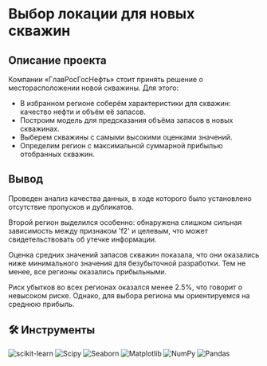 # Выбор локации для новых скважин

## Описание проекта
Компании «ГлавРосГосНефть» стоит принять решение о месторасположении новой скважины. Для этого:

- В избранном регионе соберём характеристики для скважин: качество нефти и объём её запасов.
- Построим модель для предсказания объёма запасов в новых скважинах.
- Выберем скважины с самыми высокими оценками значений.
- Определим регион с максимальной суммарной прибылью отобранных скважин.

## Вывод

Проведен анализ качества данных, в ходе которого было установлено отсутствие пропусков и дубликатов.

Второй регион выделился особенно: обнаружена слишком сильная зависимость между признаком 'f2' и целевым, что может свидетельствовать об утечке информации.

Оценка средних значений запасов скважин показала, что они оказались ниже минимального значения для безубыточной разработки. Тем не менее, все регионы оказались прибыльными.

Риск убытков во всех регионах оказался менее 2.5%, что говорит о невысоком риске. Однако, для выбора региона мы ориентируемся на среднюю прибыль.



## 🛠 Инструменты
<i class="devicon-scikitlearn-plain"></i>
 ![scikit-learn](https://img.shields.io/badge/scikit--learn-%23F7931E.svg?style=for-the-badge&logo=scikit-learn&logoColor=white) 
 ![Scipy](https://img.shields.io/badge/SciPy-%230C55A5.svg?style=for-the-badge&logo=scipy&logoColor=%white)
 ![Seaborn](https://img.shields.io/badge/Seaborn-%230095D5.svg?style=for-the-badge&logo=seaborn&logoColor=white)
 ![Matplotlib](https://img.shields.io/badge/Matplotlib-%23ffffff.svg?style=for-the-badge&logo=Matplotlib&logoColor=black) 
 ![NumPy](https://img.shields.io/badge/numpy-%23013243.svg?style=for-the-badge&logo=numpy&logoColor=white) 
 ![Pandas](https://img.shields.io/badge/pandas-%23150458.svg?style=for-the-badge&logo=pandas&logoColor=white) 
